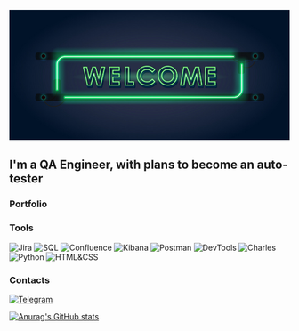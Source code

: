 ![Header](https://github.com/albert1kkk/albert1kkk/blob/main/assets/welcome.png)

## I'm a QA Engineer, with plans to become an auto-tester

### Portfolio


### Tools
![Jira](https://img.shields.io/badge/-Jira-483D8B?style=for-the-badge&logo=Jira&logoColor=00BFFF)
![SQL](https://img.shields.io/badge/-SQL-483D8B?style=for-the-badge&logo=MySQL&logoColor=2F4F4F)
![Confluence](https://img.shields.io/badge/-Confluence-483D8B?style=for-the-badge&logo=Confluence&logoColor=00BFFF)
![Kibana](https://img.shields.io/badge/-Kibana-483D8B?style=for-the-badge&logo=Kibana&logoColor=FF4500)
![Postman](https://img.shields.io/badge/-Postman-483D8B?style=for-the-badge&logo=Postman&logoColor=FFA500)
![DevTools](https://img.shields.io/badge/-DevTools-483D8B?style=for-the-badge&logo=ChromeDevTools&logoColor=00BFFF)
![Charles](https://img.shields.io/badge/-Charles-483D8B?style=for-the-badge&logo=CharlesProxy&logoColor=00BFFF)
![Python](https://img.shields.io/badge/-Python-483D8B?style=for-the-badge&logo=Python&logoColor=FFD700)
![HTML&CSS](https://img.shields.io/badge/-HTML&CSS-483D8B?style=for-the-badge&logo=HTML&logoColor=00BFFF)

### Contacts
[![Telegram](https://img.shields.io/badge/-Telegram-483D8B?style=for-the-badge&logo=Telegram&logoColor=00BFFF)](https://t.me/albert1kkk)

[![Anurag's GitHub stats](https://github-readme-stats.vercel.app/api?username=albert1kkk&show_icons=true&theme=dracula)](https://github.com/anuraghazra/github-readme-stats)